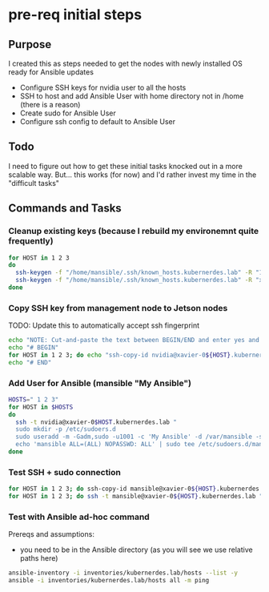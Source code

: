 # pre-req initial steps

## Purpose
I created this as steps needed to get the nodes with newly installed OS ready for Ansible updates

* Configure SSH keys for nvidia user to all the hosts
* SSH to host and add Ansible User with home directory not in /home (there is a reason)
* Create sudo for Ansible User
* Configure ssh config to default to Ansible User 

## Todo
I need to figure out how to get these initial tasks knocked out in a more scalable way.  But... this works (for now) and I'd rather invest my time in the "difficult tasks"

## Commands and Tasks
### Cleanup existing keys (because I rebuild my environemnt quite frequently)
```bash
for HOST in 1 2 3
do 
  ssh-keygen -f "/home/mansible/.ssh/known_hosts.kubernerdes.lab" -R "10.10.12.21${HOST}"
  ssh-keygen -f "/home/mansible/.ssh/known_hosts.kubernerdes.lab" -R "xavier-0${HOST}.kubernerdes.lab"
done
```

### Copy SSH key from management node to Jetson nodes
TODO: Update this to automatically accept ssh fingerprint
```bash
echo "NOTE: Cut-and-paste the text between BEGIN/END and enter yes and the password for nvidia user"
echo "# BEGIN"
for HOST in 1 2 3; do echo "ssh-copy-id nvidia@xavier-0${HOST}.kubernerdes.lab"; done
echo "# END"
```

### Add User for Ansible (mansible "My Ansible")
```bash
HOSTS=" 1 2 3"
for HOST in $HOSTS
do
  ssh -t nvidia@xavier-0$HOST.kubernerdes.lab "
  sudo mkdir -p /etc/sudoers.d
  sudo useradd -m -Gadm,sudo -u1001 -c 'My Ansible' -d /var/mansible -s /bin/bash -p '\$y\$j9T\$Ug0Hazie0m6D4TXqkk0Uh0\$fEB2zDsPbm6FIl3tvT9KoXXQBUVkOj3LhP4/pjjbty9' mansible
  echo 'mansible ALL=(ALL) NOPASSWD: ALL' | sudo tee /etc/sudoers.d/mansible-nopasswd-all"
done
```

### Test SSH + sudo connection
```bash
for HOST in 1 2 3; do ssh-copy-id mansible@xavier-0${HOST}.kubernerdes.lab; done
for HOST in 1 2 3; do ssh -t mansible@xavier-0${HOST}.kubernerdes.lab "sudo uptime"; done
```

### Test with Ansible ad-hoc command
Prereqs and assumptions:
* you need to be in the Ansible directory (as you will see we use relative paths here)
```bash
ansible-inventory -i inventories/kubernerdes.lab/hosts --list -y
ansible -i inventories/kubernerdes.lab/hosts all -m ping


```
